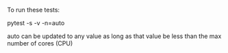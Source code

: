 To run these tests:

pytest -s -v -n=auto


auto can be updated to any value as long as that value be less than the max number of cores (CPU)